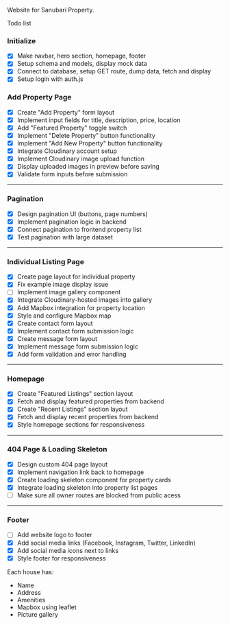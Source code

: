 Website for Sanubari Property.

Todo list

### **Initialize**

- [x] Make navbar, hero section, homepage, footer
- [x] Setup schema and models, display mock data
- [x] Connect to database, setup GET route, dump data, fetch and display
- [x] Setup login with auth.js

### **Add Property Page**

- [x] Create "Add Property" form layout
- [x] Implement input fields for title, description, price, location
- [x] Add "Featured Property" toggle switch
- [x] Implement "Delete Property" button functionality
- [x] Implement "Add New Property" button functionality
- [x] Integrate Cloudinary account setup
- [x] Implement Cloudinary image upload function
- [x] Display uploaded images in preview before saving
- [x] Validate form inputs before submission

---

### **Pagination**

- [x] Design pagination UI (buttons, page numbers)
- [x] Implement pagination logic in backend
- [x] Connect pagination to frontend property list
- [x] Test pagination with large dataset

---

### **Individual Listing Page**

- [x] Create page layout for individual property
- [x] Fix example image display issue
- [ ] Implement image gallery component
- [x] Integrate Cloudinary-hosted images into gallery
- [x] Add Mapbox integration for property location
- [x] Style and configure Mapbox map
- [x] Create contact form layout
- [x] Implement contact form submission logic
- [x] Create message form layout
- [x] Implement message form submission logic
- [x] Add form validation and error handling

---

### **Homepage**

- [x] Create "Featured Listings" section layout
- [x] Fetch and display featured properties from backend
- [x] Create "Recent Listings" section layout
- [x] Fetch and display recent properties from backend
- [x] Style homepage sections for responsiveness

---

### **404 Page & Loading Skeleton**

- [x] Design custom 404 page layout
- [x] Implement navigation link back to homepage
- [x] Create loading skeleton component for property cards
- [x] Integrate loading skeleton into property list pages
- [ ] Make sure all owner routes are blocked from public acess

---

### **Footer**

- [ ] Add website logo to footer
- [x] Add social media links (Facebook, Instagram, Twitter, LinkedIn)
- [x] Add social media icons next to links
- [x] Style footer for responsiveness

Each house has:

- Name
- Address
- Amenities
- Mapbox using leaflet
- Picture gallery
